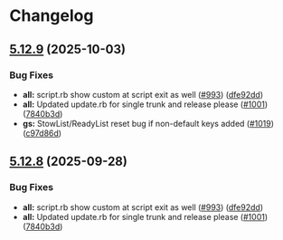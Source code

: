 # Changelog

## [5.12.9](https://github.com/elanthia-online/lich-5/compare/lich-5-v5.12.8...lich-5/v5.12.9) (2025-10-03)


### Bug Fixes

* **all:** script.rb show custom at script exit as well ([#993](https://github.com/elanthia-online/lich-5/issues/993)) ([dfe92dd](https://github.com/elanthia-online/lich-5/commit/dfe92ddbc8a20a4b51e98c048bdd81379ff4e425))
* **all:** Updated update.rb for single trunk and release please ([#1001](https://github.com/elanthia-online/lich-5/issues/1001)) ([7840b3d](https://github.com/elanthia-online/lich-5/commit/7840b3d7d4e3e19a1c6bb226fb614f737471a41c))
* **gs:** StowList/ReadyList reset bug if non-default keys added ([#1019](https://github.com/elanthia-online/lich-5/issues/1019)) ([c97d86d](https://github.com/elanthia-online/lich-5/commit/c97d86d65664e5defc252f7687fe6d918c54b4c7))

## [5.12.8](https://github.com/elanthia-online/lich-5/compare/lich-5-v5.12.7...lich-5/v5.12.8) (2025-09-28)


### Bug Fixes

* **all:** script.rb show custom at script exit as well ([#993](https://github.com/elanthia-online/lich-5/issues/993)) ([dfe92dd](https://github.com/elanthia-online/lich-5/commit/dfe92ddbc8a20a4b51e98c048bdd81379ff4e425))
* **all:** Updated update.rb for single trunk and release please ([#1001](https://github.com/elanthia-online/lich-5/issues/1001)) ([7840b3d](https://github.com/elanthia-online/lich-5/commit/7840b3d7d4e3e19a1c6bb226fb614f737471a41c))
